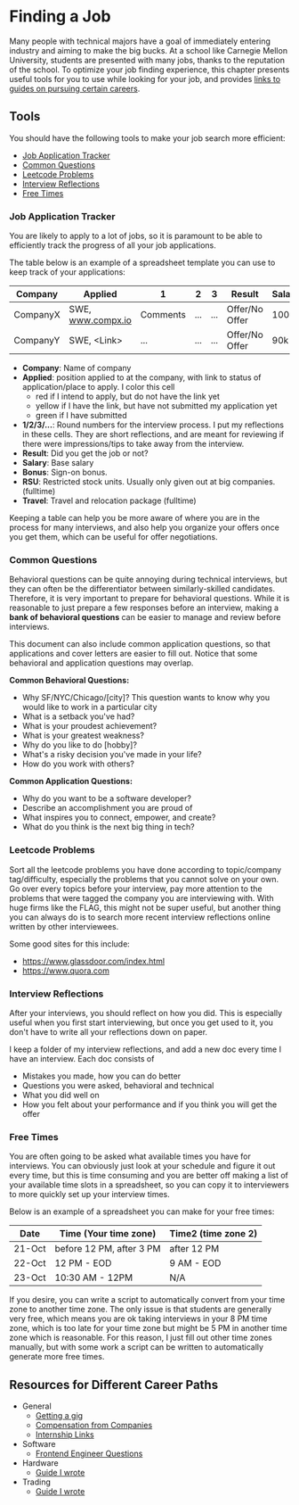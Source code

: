 # Finding a Job

Many people with technical majors have a goal of immediately entering industry
and aiming to make the big bucks. At a school like Carnegie Mellon University,
students are presented with many jobs, thanks to the reputation of the school.
To optimize your job finding experience, this chapter presents useful tools for
you to use while looking for your job, and provides
[links to guides on pursuing certain careers](#resources-for-different-career-paths).

## Tools

You should have the following tools to make your job search more efficient:

- [Job Application Tracker](#job-application-tracker)
- [Common Questions](#common-questions)
- [Leetcode Problems](#leetcode-problems)
- [Interview Reflections](#interview-reflections)
- [Free Times](#free-times)

### Job Application Tracker

You are likely to apply to a lot of jobs, so it is paramount to be able to
efficiently track the progress of all your job applications.

The table below is an example of a spreadsheet template you can use to keep track of your applications:

| Company  | Applied  | 1 | 2 | 3 | Result| Salary | Bonus | RSU | Travel |
|---|---|---|---|---|---|---|---|---|---|
| CompanyX  | SWE, www.compx.io  | Comments | ... | ... | Offer/No Offer | 100k | 10k | 60k/4 yrs| 10k |
| CompanyY | SWE, \<Link\>  | ... | ... | ... | Offer/No Offer | 90k | 15k | 80k/4 yrs| 5k |

- **Company**: Name of company
- **Applied**: position applied to at the company, with link to status of application/place to apply. I color this cell
  - red if I intend to apply, but do not have the link yet
  - yellow if I have the link, but have not submitted my application yet
  - green if I have submitted
- **1/2/3/...**: Round numbers for the interview process. I put my reflections in these cells. They are short reflections, and are meant for reviewing if there were impressions/tips to take away from the interview.
- **Result**: Did you get the job or not?
- **Salary**: Base salary
- **Bonus**: Sign-on bonus.
- **RSU**: Restricted stock units. Usually only given out at big companies. (fulltime)
- **Travel**: Travel and relocation package (fulltime)

Keeping a table can help you be more aware of where you are in the process for many interviews, and also help you organize your offers once you get them, which can be useful for offer negotiations.

### Common Questions

Behavioral questions can be quite annoying during technical interviews,
but they can often be the differentiator between similarly-skilled candidates.
Therefore, it is very important to prepare for behavioral questions.
While it is reasonable to just prepare a few responses before an interview, making a **bank of behavioral questions** can be easier to
manage and review before interviews.

This document can also include common application questions, so that
applications and cover letters are easier to fill out. Notice that
some behavioral and application questions may overlap.

**Common Behavioral Questions:**

- Why SF/NYC/Chicago/[city]? This question wants to know why you would like
  to work in a particular city
- What is a setback you've had?
- What is your proudest achievement?
- What is your greatest weakness?
- Why do you like to do [hobby]?
- What's a risky decision you've made in your life?
- How do you work with others?

**Common Application Questions:**

- Why do you want to be a software developer?
- Describe an accomplishment you are proud of
- What inspires you to connect, empower, and create?
- What do you think is the next big thing in tech?

### Leetcode Problems

Sort all the leetcode problems you have done according to topic/company tag/difficulty, 
especially the problems that you cannot solve on your own. Go over every topics before your 
interview, pay more attention to the problems that were tagged the company you are interviewing with. 
With huge firms like the FLAG, this might not be super useful, but another thing you can 
always do is to search more recent interview reflections online written by other interviewees.

Some good sites for this include:

- <https://www.glassdoor.com/index.html>
- <https://www.quora.com>

### Interview Reflections

After your interviews, you should reflect on how you did.
This is especially useful when you first start interviewing,
but once you get used to it, you don't have to write all your
reflections down on paper.

I keep a folder of my interview reflections, and add a new doc every
time I have an interview. Each doc consists of

- Mistakes you made, how you can do better
- Questions you were asked, behavioral and technical
- What you did well on
- How you felt about your performance and if you think you will get the offer

### Free Times

You are often going to be asked what available times you have for interviews.
You can obviously just look at your schedule and figure it out every time,
but this is time consuming and you are better off making a list of your available
time slots in a spreadsheet, so you can copy it to interviewers to more quickly
set up your interview times.

Below is an example of a spreadsheet you can make for your free times:

| Date | Time (Your time zone)  | Time2 (time zone 2) |
|---|---|---|
| 21-Oct  | before 12 PM, after 3 PM  | after 12 PM |
| 22-Oct  | 12 PM - EOD | 9 AM - EOD |
| 23-Oct  | 10:30 AM - 12PM | N/A|

If you desire, you can write a script to automatically convert from your
time zone to another time zone. The only issue is that students are generally
very free, which means you are ok taking interviews in your 8 PM time zone, which is too late for your time zone but might be 5 PM in another time zone which is reasonable. For this reason, I just fill out other time zones manually, but with some work a script can be written to automatically generate more free times.

## Resources for Different Career Paths

- General
  - [Getting a gig](https://github.com/cassidoo/getting-a-gig)
  - [Compensation from Companies](https://www.levels.fyi/)
  - [Internship Links](https://intern.supply/)
- Software
  - [Frontend Engineer Questions](https://github.com/yangshun/front-end-interview-handbook)
- Hardware
  - [Guide I wrote](https://github.com/mikinty/Hardware-Engineer-Interview-Questions)
- Trading
  - [Guide I wrote](https://github.com/mikinty/Trading-Interview-Questions)
  
  
